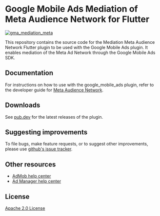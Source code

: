 # Google Mobile Ads Mediation of Meta Audience Network for Flutter

[![gma_mediation_meta](https://github.com/googleads/googleads-mobile-flutter/actions/workflows/google_mobile_ads.yaml/badge.svg)](https://github.com/googleads/googleads-mobile-flutter/actions/workflows/google_mobile_ads.yaml)

This repository contains the source code for the Mediation Meta Audience Network
Flutter plugin to be used with the Google Mobile Ads plugin. It enables 
mediation of the Meta Ad Network through the Google Mobile Ads SDK.

## Documentation
For instructions on how to use with the google_mobile_ads plugin, refer to the 
developer guide for [Meta Audience Network](https://developers.google.com/admob/flutter/mediation/meta).

## Downloads

See [pub.dev](https://pub.dev/packages/gma_mediation_meta/versions) for the
latest releases of the plugin.

## Suggesting improvements

To file bugs, make feature requests, or to suggest other improvements, please
use [github's issue tracker](https://github.com/googleads/googleads-mobile-flutter/issues).


## Other resources

* [AdMob help center](https://support.google.com/admob/?hl=en#topic=7383088)
* [Ad Manager help center](https://support.google.com/admanager/?hl=en#topic=7505988)

## License

[Apache 2.0 License](https://www.apache.org/licenses/LICENSE-2.0)
